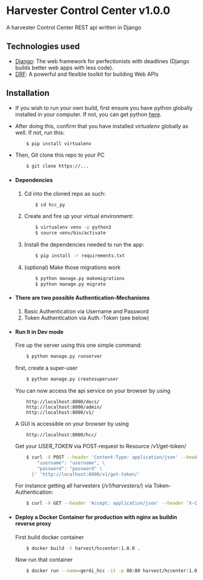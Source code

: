 # Harvester Control Center v1.0.0
A harvester Control Center REST api written in Django

## Technologies used
* [Django](https://www.djangoproject.com/): The web framework for perfectionists with deadlines (Django builds better web apps with less code).
* [DRF](https://www.django-rest-framework.org/): A powerful and flexible toolkit for building Web APIs


## Installation
* If you wish to run your own build, first ensure you have python globally installed in your computer. If not, you can get python [here](https://www.python.org").
* After doing this, confirm that you have installed _virtualenv_ globally as well. If not, run this:
    ```bash
        $ pip install virtualenv
    ```

* Then, Git clone this repo to your PC
    ```bash
        $ git clone https://...
    ```

* #### Dependencies
    1. Cd into the cloned repo as such:
        ```bash
            $ cd hcc_py
        ```
    2. Create and fire up your virtual environment:
        ```bash
            $ virtualenv venv -p python3
            $ source venv/bin/activate
        ```
    3. Install the dependencies needed to run the app:
        ```bash
            $ pip install -r requirements.txt
        ```
    4. (optional) Make those migrations work
        ```bash
            $ python manage.py makemigrations
            $ python manage.py migrate
        ```

* #### There are two possible Authentication-Mechanisms
    1. Basic Authentication via Username and Password
    2. Token Authentication via Auth.-Token (see below)

* #### Run It in Dev mode
    Fire up the server using this one simple command:
    ```bash
        $ python manage.py runserver
    ```

    first, create a super-user
    ```bash
        $ python manage.py createsuperuser
    ```

    You can now access the api service on your browser by using
    ```
        http://localhost:8000/docs/
        http://localhost:8000/admin/
        http://localhost:8000/v1/
    ```
    
    A GUI is accessible on your browser by using
    ```
        http://localhost:8000/hcc/
    ```

    Get your _USER_TOKEN_ via POST-request to Resource /v1/get-token/
    ```bash
        $ curl -X POST --header 'Content-Type: application/json' --header 'Accept: application/json' -d '{ \
            "username": "username", \
            "password": "password" \
          }' 'http://localhost:8000/v1/get-token/'
    ```

    For instance getting all harvesters (_/v1/harvesters/_) via Token-Authentication:
    ```bash
        $ curl -X GET --header 'Accept: application/json' --header 'X-CSRFToken: AJcweNkQirt51Z2lg0c94FujhSNYFiu5grZLR2N4D8r1X2wrUaUlK8EOieEStFR9' --header 'Authorization: Token [USER_TOKEN]' 'http://localhost:8000/v1/harvesters/'
    ```

* #### Deploy a Docker Container for production with nginx as buildin reverse proxy
    First build docker container
    ```bash
        $ docker build -t harvest/hccenter:1.0.0 .
    ````
    Now run that container
    ```bash
        $ docker run --name=gerdi_hcc -it -p 80:80 harvest/hccenter:1.0.0
    ```
